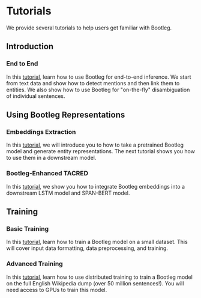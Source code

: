 # Tutorials
We provide several tutorials to help users get familiar with Bootleg.

## Introduction
### End to End
In this [tutorial](end2end_ned_tutorial.ipynb), learn how to use Bootleg for end-to-end inference. We start from text data and show how to detect mentions and then link them to entities. We also show how to use Bootleg for "on-the-fly" disambiguation of individual sentences.

## Using Bootleg Representations
### Embeddings Extraction
In this [tutorial](entity_embedding_tutorial.ipynb), we will introduce you to how to take a pretrained Bootleg model and generate entity representations. The next tutorial shows you how to use them in a downstream model.

### Bootleg-Enhanced TACRED
In this [tutorial](downstream_tutorial/), we show you how to integrate Bootleg embeddings into a downstream LSTM model and SPAN-BERT model.

## Training
### Basic Training
In this [tutorial](https://bootleg.readthedocs.io/en/latest/gettingstarted/training.html), learn how to train a Bootleg model on a small dataset. This will cover input data formatting, data preprocessing, and training.

### Advanced Training
In this [tutorial](https://bootleg.readthedocs.io/en/latest/advanced/distributed_training.html), learn how to use distributed training to train a Bootleg model on the full English Wikipedia dump (over 50 million sentences!). You will need access to GPUs to train this model.

